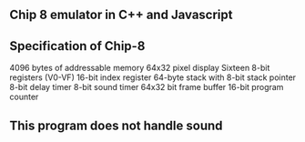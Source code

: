## Chip 8 emulator in C++ and Javascript

## Specification of Chip-8
4096 bytes of addressable memory
64x32 pixel display
Sixteen 8-bit registers (V0-VF)
16-bit index register
64-byte stack with 8-bit stack pointer
8-bit delay timer
8-bit sound timer
64x32 bit frame buffer
16-bit program counter

## This program does not handle sound
